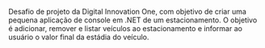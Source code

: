 Desafio de projeto da Digital Innovation One, com objetivo de criar uma pequena aplicação de console em .NET de um estacionamento. 
O objetivo é adicionar, remover e listar veículos ao estacionamento e informar ao usuário o valor final da estádia do veículo.
